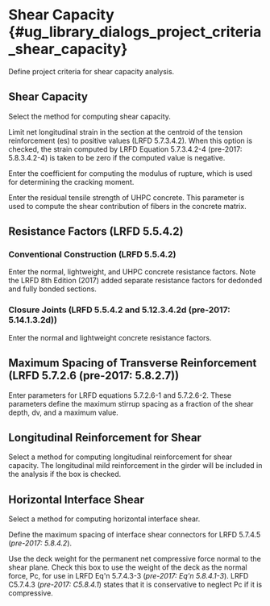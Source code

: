 Shear Capacity {#ug_library_dialogs_project_criteria_shear_capacity}
==============================================
Define project criteria for shear capacity analysis.

Shear Capacity
---------------
Select the method for computing shear capacity.

Limit net longitudinal strain in the section at the centroid of the tension reinforcement (es) to positive values (LRFD 5.7.3.4.2). When this option is checked, the strain computed by LRFD Equation 5.7.3.4.2-4 (pre-2017: 5.8.3.4.2-4) is taken to be zero if the computed value is negative.

Enter the coefficient for computing the modulus of rupture, which is used for determining the cracking moment.

Enter the residual tensile strength of UHPC concrete. This parameter is used to compute the shear contribution of fibers in the concrete matrix.

Resistance Factors (LRFD 5.5.4.2)
----------------------------------
### Conventional Construction (LRFD 5.5.4.2) ###
Enter the normal, lightweight, and UHPC concrete resistance factors.
Note the LRFD 8th Edition (2017) added separate resistance factors for dedonded and fully bonded sections.

### Closure Joints (LRFD 5.5.4.2 and 5.12.3.4.2d (pre-2017: 5.14.1.3.2d)) ###
Enter the normal and lightweight concrete resistance factors.

Maximum Spacing of Transverse Reinforcement (LRFD 5.7.2.6 (pre-2017: 5.8.2.7))
----------------------------------------------------------
Enter parameters for LRFD equations 5.7.2.6-1 and 5.7.2.6-2. These parameters define the maximum stirrup spacing as a fraction of the shear depth, dv, and a maximum value.

Longitudinal Reinforcement for Shear
-------------------------------------
Select a method for computing longitudinal reinforcement for shear capacity. The longitudinal mild reinforcement in the girder will be included in the analysis if the box is checked.

Horizontal Interface Shear
--------------------------
Select a method for computing horizontal interface shear.

Define the maximum spacing of interface shear connectors for LRFD 5.7.4.5 (*pre-2017: 5.8.4.2*).

Use the deck weight for the permanent net compressive force normal to the shear plane. Check this box to use the weight of the deck as the normal force, Pc, for use in LRFD Eq'n 5.7.4.3-3 (*pre-2017: Eq'n 5.8.4.1-3*). LRFD C5.7.4.3 (*pre-2017: C5.8.4.1*) states that it is conservative to neglect Pc if it is compressive.